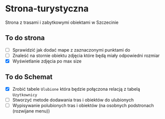 # Strona-turystyczna
Strona z trasami i zabytkowymi obiektami w Szczecinie

## To do strona
- [ ] Sprawidzić jak dodać mape z zaznaczonymi punktami do 
- [ ] Znaleść na stornie obiektu zdjęcia które będą miały odpowiedni rozmiar
- [x] Wyświetlanie zdjęcia po max size

## To do Schemat
- [x] Zrobić tabele `Ulubione` która będzie połączona relacją z tabelą `Uzytkownicy`
- [ ] Stworzyć metode dodawania tras i obiektów do ulubionych
- [ ] Wypisywanie polubionych tras i obiektów (na osobnych podstronach (rozwijane menu))
